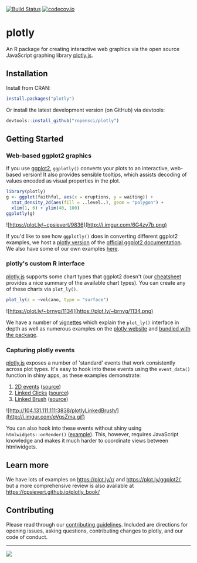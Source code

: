 [![Build Status](https://travis-ci.org/ropensci/plotly.png?branch=master)](https://travis-ci.org/ropensci/plotly)
[![codecov.io](https://codecov.io/github/ropensci/plotly/coverage.svg?branch=master)](https://codecov.io/github/ropensci/plotly?branch=master)

# plotly

An R package for creating interactive web graphics via the open source JavaScript graphing library [plotly.js](https://github.com/plotly/plotly.js).

## Installation

Install from CRAN:

```r
install.packages("plotly")
```

Or install the latest development version (on GitHub) via devtools:

```r
devtools::install_github("ropensci/plotly")
```

## Getting Started

### Web-based ggplot2 graphics

If you use [ggplot2](https://github.com/hadley/ggplot2), `ggplotly()` converts your plots to an interactive, web-based version! It also provides sensible tooltips, which assists decoding of values encoded as visual properties in the plot.

```r
library(plotly)
g <- ggplot(faithful, aes(x = eruptions, y = waiting)) +
  stat_density_2d(aes(fill = ..level..), geom = "polygon") + 
  xlim(1, 6) + ylim(40, 100)
ggplotly(g)
```

![https://plot.ly/~cpsievert/9836](http://i.imgur.com/6G4zv7b.png)

If you'd like to see how `ggplotly()` does in converting different ggplot2 examples, we host a [plotly version](http://ropensci.github.io/plotly/ggplot2/) of the [official ggplot2 documentation](http://docs.ggplot2.org). We also have some of our own examples [here](https://plot.ly/ggplot2/).

### plotly's custom R interface

[plotly.js](https://github.com/plotly/plotly.js) supports some chart types that ggplot2 doesn't (our [cheatsheet](https://images.plot.ly/plotly-documentation/images/r_cheat_sheet.pdf) provides a nice summary of the available chart types). You can create any of these charts via `plot_ly()`.

```r
plot_ly(z = ~volcano, type = "surface")
```

![https://plot.ly/~brnvg/1134](https://plot.ly/~brnvg/1134.png)

We have a number of [vignettes](https://ropensci.github.io/plotly/) which explain the `plot_ly()` interface in depth as well as numerous examples on the [plotly website](https://plot.ly/r/#basic-charts) and [bundled with the package](https://github.com/ropensci/plotly/tree/master/inst/examples).

### Capturing plotly events

[plotly.js](https://github.com/plotly/plotly.js) exposes a number of 'standard' events that work consistently across plot types. It's easy to hook into these events using the `event_data()` function in shiny apps, as these examples demonstrate:

1. [2D events](http://104.131.111.111:3838/plotlyEvents/) ([source](https://github.com/ropensci/plotly/tree/master/inst/examples/plotlyEvents))
2. [Linked Clicks](http://104.131.111.111:3838/plotlyLinkedClick/) ([source](https://github.com/ropensci/plotly/tree/master/inst/examples/plotlyLinkedClick))
3. [Linked Brush](http://104.131.111.111:3838/plotlyLinkedBrush/) ([source](https://github.com/ropensci/plotly/tree/master/inst/examples/plotlyLinkedBrush))

![http://104.131.111.111:3838/plotlyLinkedBrush/](http://i.imgur.com/eVqsZma.gif)

You can also hook into these events without shiny using `htmlwidgets::onRender()` ([example](https://github.com/ropensci/plotly/tree/master/inst/examples/onRenderHover)). This, however, requires JavaScript knowledge and makes it much harder to coordinate views between htmlwidgets.

## Learn more

We have lots of examples on <https://plot.ly/r/> and <https://plot.ly/ggplot2/>, but a more comprehensive review is also available at <https://cpsievert.github.io/plotly_book/>

## Contributing

Please read through our [contributing guidelines](https://github.com/ropensci/plotly/blob/master/CONTRIBUTING.md). Included are directions for opening issues, asking questions, contributing changes to plotly, and our code of conduct. 

---

[![](http://ropensci.org/public_images/github_footer.png)](http://ropensci.org)
